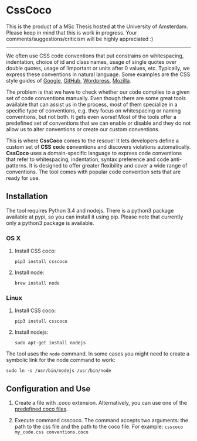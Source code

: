 # CssCoco


This is the product of a MSc Thesis hosted at the University of Amsterdam. Please keep in mind that this is work in progress. Your comments/suggestions/criticism will be highly appreciated :)
___


We often use CSS code conventions that put constrains on whitespacing, indentation, choice of id and class names, usage of single quotes over double quotes, usage of !important or units after 0 values, etc. Typically, we express these conventions in natural language. Some examples are the CSS style guides of [Google](https://google-styleguide.googlecode.com/svn/trunk/htmlcssguide.xml), [GitHub](http://primercss.io/guidelines/#css), [Wordpress](https://make.wordpress.org/core/handbook/best-practices/coding-standards/css/), [Mozilla](https://developer.mozilla.org/en-US/docs/Web/Guide/CSS/Writing_efficient_CSS). 

The problem is that we have to check whether our code complies to a given set of code conventions manually. Even though there are some great tools available that can assist us in the process, most of them specialize in a specific type of conventions, e.g. they focus on whitespacing or naming conventions, but not both. It gets even worse! Most of the tools offer a predefined set of conventions that we can enable or disable and they do not allow us to alter conventions or create our custom conventions.

This is where **CssCoco** comes to the rescue! It lets developers define a custom set of **CSS** **co**de **co**nventions and discovers violations automatically. **CssCoco** uses a domain-specific language to express code conventions that refer to whitespacing, indentation, syntax preference and code anti-patterns. It is designed to offer greater flexibility and cover a wide range of conventions. The tool comes with popular code convention sets that are ready for use.

## Installation

The tool requires Python 3.4 and nodejs. There is a python3 package available at pypi, so you can install it using pip. Please note that currently only a python3 package is available.

### OS X

1. Install CSS coco:

    `pip3 install csscoco`

2. Install node:

    `brew install node`

### Linux

1. Install CSS coco:

    `pip3 install csscoco`

2. Install nodejs:

    `sudo apt-get install nodejs`

The tool uses the `node` command. In some cases you might need to create a symbolic link for the node command to work: 

`sudo ln -s /usr/bin/nodejs /usr/bin/node`

## Configuration and Use

1. Create a file with .coco extension. Alternatively, you can use one of the [predefined coco files](https://github.com/boryanagoncharenko/CssCoco/tree/master/samples).

2. Execute command csscoco. The command accepts two arguments: the path to the css file and the path to the coco file. For example:
`csscoco my_code.css conventions.coco`

